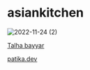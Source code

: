 # asiankitchen
![2022-11-24 (2)](https://user-images.githubusercontent.com/93201374/203710039-1cc94d37-2ba5-44c5-bd50-6dcfb7d324a3.png)

[Talha bayyar](https://github.com/TalhaBayyar)



[patika.dev](https://app.patika.dev/paths)

